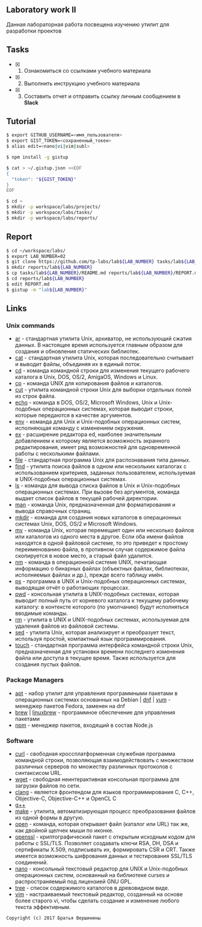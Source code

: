 ## Laboratory work II

Данная лабораторная работа посвещена изучению утилит для разработки проектов

## Tasks

- [x] 1. Ознакомиться со ссылками учебного материала
- [x] 2. Выполнить инструкцию учебного материала
- [x] 3. Составить отчет и отправить ссылку личным сообщением в **Slack**
 
## Tutorial

```bash
$ export GITHUB_USERNAME=<имя_пользователя>
$ export GIST_TOKEN=<сохраненный_токен>
$ alias edit=<nano|vi|vim|subl>
```

```bash
$ npm install -g gistup
```

```bash
$ cat > ~/.gistup.json <<EOF
{
  "token": "${GIST_TOKEN}"
}
EOF
```

```bash
$ cd ~
$ mkdir -p workspace/labs/projects/
$ mkdir -p workspace/labs/tasks/
$ mkdir -p workspace/labs/reports/
```

## Report

```bash
$ cd ~/workspace/labs/
$ export LAB_NUMBER=02
$ git clone https://github.com/tp-labs/lab${LAB_NUMBER} tasks/lab${LAB_NUMBER}
$ mkdir reports/lab${LAB_NUMBER}
$ cp tasks/lab${LAB_NUMBER}/README.md reports/lab${LAB_NUMBER}/REPORT.md
$ cd reports/lab${LAB_NUMBER}
$ edit REPORT.md
$ gistup -m "lab${LAB_NUMBER}"
```

## Links

### Unix commands

- [ar](https://en.wikipedia.org/wiki/Ar_(Unix)) - стандартная утилита Unix, архиватор, не использующий сжатия данных. В настоящее время используется главным образом для создания и обновления статических библиотек.
- [cat](https://en.wikipedia.org/wiki/Cat_(Unix)) - стандартная утилита Unix, которая последовательно считывает и выводит файлы, объединяя их в единый поток.
- [cd](https://en.wikipedia.org/wiki/Cd_(command)) - команда командной строки для изменения текущего рабочего каталога в Unix, DOS, OS/2, AmigaOS, Windows и Linux.
- [cp](https://en.wikipedia.org/wiki/Cp_(Unix)) - команда UNIX для копирования файлов и каталогов.
- [cut](https://en.wikipedia.org/wiki/Cut_(Unix)) - утилита командной строки Unix для выборки отдельных полей из строк файла.
- [echo](https://en.wikipedia.org/wiki/Echo_(command)) - команда в DOS, OS/2, Microsoft Windows, Unix и Unix-подобных операционных системах, которая выводит строки, которые передаются в качестве аргументов.
- [env](https://en.wikipedia.org/wiki/Env_(shell)) - команда для Unix и Unix-подобных операционных систем, исполняющая команду с изменением окружения.
- [ex](https://en.wikipedia.org/wiki/Ex_(editor)) - расширение редактора ed, наиболее значительным добавлением к которому является возможность экранного редактирования, имеет ряд возможностей для одновременной работы с несколькими файлами. 
- [file](https://en.wikipedia.org/wiki/File_(command)) - стандартная программа Unix для распознавания типа данных.
- [find](https://en.wikipedia.org/wiki/Find) - утилита поиска файлов в одном или нескольких каталогах с использованием критериев, заданных пользователем, используемая в UNIX‐подобных операционных системах.
- [ls](https://en.wikipedia.org/wiki/Ls) - команда для вывода списка файлов в Unix и Unix-подобных операционных системах. При вызове без аргументов, команда выдает список файлов в текущей рабочей директории.
- [man](https://en.wikipedia.org/wiki/Man_page) - команда Unix, предназначенная для форматирования и вывода справочных страниц. 
- [mkdir](https://en.wikipedia.org/wiki/Mkdir) - команда для создания новых каталогов в операционных системах Unix, DOS, OS/2 и Microsoft Windows.
- [mv](https://en.wikipedia.org/wiki/Mv) - команда Unix, которая перемещает один или несколько файлов или каталогов из одного места в другое. Если оба имени файлов находятся в одной файловой системе, то это приведет к простому переименованию файла, в противном случае содержимое файла скопируется в новое место, а старый файл удалится.
- [nm](https://en.wikipedia.org/wiki/Nm_(Unix)) - команда в операционной системе UNIX, печатающая информацию о бинарных файлах (объектных файлах, библиотеках, исполняемых файлах и др.), прежде всего таблицу имён.
- [ps](https://en.wikipedia.org/wiki/Ps_(Unix)) - программа в UNIX и Unix-подобных операционных системах, выводящая отчёт о работающих процессах.
- [pwd](https://en.wikipedia.org/wiki/Pwd) - консольная утилита в UNIX-подобных системах, которая выводит полный путь от корневого каталога к текущему рабочему каталогу: в контексте которого (по умолчанию) будут исполняться вводимые команды.
- [rm](https://en.wikipedia.org/wiki/Rm_(Unix)) - утилита в UNIX и UNIX-подобных системах, используемая для удаления файлов из файловой системы.
- [sed](https://en.wikipedia.org/wiki/Sed) - утилита Unix, которая анализирует и преобразует текст, используя простой, компактный язык программирования.
- [touch](https://en.wikipedia.org/wiki/Touch_(Unix)) - стандартная программа интерфейса командной строки Unix, предназначенная для установки времени последнего изменения файла или доступа в текущее время. Также используется для создания пустых файлов.

### Package Managers

- [apt](http://help.ubuntu.ru/wiki/apt) - набор утилит для управления программными пакетами в операционных системах основанных на Debian | [dnf](https://en.wikipedia.org/wiki/DNF_(software)) | [yum](https://fedoraproject.org/wiki/Yum/ru) - менеджер пакетов Fedora, заменен на dnf  
- [brew](https://brew.sh) | [linuxbrew](http://linuxbrew.sh) - программное обеспечение для управления пакетами
- [npm](https://docs.npmjs.com) - менеджер пакетов, входящий в состав Node.js

### Software

- [curl](https://www.gitbook.com/book/bagder/everything-curl/details) - свободная кроссплатформенная служебная программа командной строки, позволяющая взаимодействовать с множеством различных серверов по множеству различных протоколов с синтаксисом URL.
- [wget](https://www.gnu.org/software/wget/manual/wget.pdf) - свободная неинтерактивная консольная программа для загрузки файлов по сети.
- [clang](https://clang.llvm.org) - является фронтендом для языков программирования C, C++, Objective-C, Objective-C++ и OpenCL C
- [g++](https://gcc.gnu.org/onlinedocs/gcc-4.0.2/gcc/G_002b_002b-and-GCC.html)
- [make](https://en.wikipedia.org/wiki/Make_(software)) - утилита, автоматизирующая процесс преобразования файлов из одной формы в другую.
- [open](https://developer.apple.com/legacy/library/documentation/Darwin/Reference/ManPages/man1/open.1.html) - команда, которая открывает файл (каталог или URL) так же, как двойной щелчек мыши по иконке.
- [openssl](https://www.openssl.org) -  криптографический пакет с открытым исходным кодом для работы с SSL/TLS. Позволяет создавать ключи RSA, DH, DSA и сертификаты X.509, подписывать их, формировать CSR и CRT. Также имеется возможность шифрования данных и тестирования SSL/TLS соединений.
- [nano](https://www.nano-editor.org) - консольный текстовый редактор для UNIX и Unix-подобных операционных систем, основанный на библиотеке curses и распространяемый под лицензией GNU GPL.
- [tree](https://linux.die.net/man/1/tree) - список содержимого каталогов в древовидном виде.
- [vim](http://www.vim.org) - настраиваемый текстовый редактор, созданный на основе более старого vi, чтобы сделать создание и изменение любого текста эффективным.

```
Copyright (c) 2017 Братья Вершинины
```
